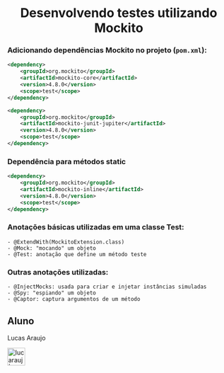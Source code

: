 <h1 align="center"> Desenvolvendo testes utilizando Mockito </h1>

### Adicionando dependências Mockito no projeto (`pom.xml`):

```xml
<dependency>
    <groupId>org.mockito</groupId>
    <artifactId>mockito-core</artifactId>
    <version>4.8.0</version>
    <scope>test</scope>
</dependency>
```
```xml
<dependency>
    <groupId>org.mockito</groupId>
    <artifactId>mockito-junit-jupiter</artifactId>
    <version>4.8.0</version>
    <scope>test</scope>
</dependency>
```

### Dependência para métodos static

```xml
<dependency>
    <groupId>org.mockito</groupId>
    <artifactId>mockito-inline</artifactId> 
    <version>4.8.0</version>
    <scope>test</scope>
</dependency>
```


### Anotações básicas utilizadas em uma classe Test:
	- @ExtendWith(MockitoExtension.class)
	- @Mock: "mocando" um objeto
	- @Test: anotação que define um método teste

### Outras anotações utilizadas:
	- @InjectMocks: usada para criar e injetar instâncias simuladas
	- @Spy: "espiando" um objeto
	- @Captor: captura argumentos de um método

## Aluno

Lucas Araujo

<a href="https://www.linkedin.com/in/lucarauj"><img alt="lucarauj | LinkdeIN" width="40px" src="https://user-images.githubusercontent.com/43545812/144035037-0f415fc7-9f96-4517-a370-ccc6e78a714b.png" /></a>
